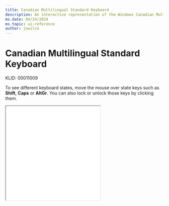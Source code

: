```yaml
---
title: Canadian Multilingual Standard Keyboard
description: An interactive representation of the Windows Canadian Multilingual Standard keyboard. To see different keyboard states, click or move the mouse over the state keys.
ms.date: 04/24/2024
ms.topic: ui-reference
author: jowilco
---
```


# Canadian Multilingual Standard Keyboard

KLID: 00011009

To see different keyboard states, move the mouse over state keys such as **Shift**, **Caps** or **AltGr**. You can also lock or unlock those keys by clicking them.

<iframe src="kbdcan.html" height="300"></iframe>
